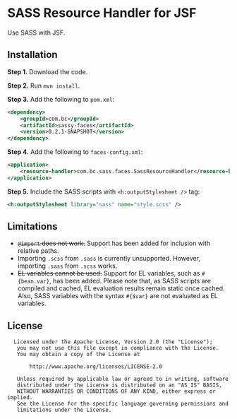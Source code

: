 # SASS Resource Handler for JSF

Use SASS with JSF.

## Installation

**Step 1.** Download the code.

**Step 2.** Run `mvn install`.

**Step 3.** Add the following to `pom.xml`:

``` xml
<dependency>
    <groupId>com.bc</groupId>
    <artifactId>sassy-faces</artifactId>
    <version>0.2.1-SNAPSHOT</version>
</dependency>
```

**Step 4.** Add the following to `faces-config.xml`:

``` xml
<application>
    <resource-handler>com.bc.sass.faces.SassResourceHandler</resource-handler>
</application>
```

**Step 5.** Include the SASS scripts with `<h:outputStylesheet />` tag:

``` xml
<h:outputStylesheet library="sass" name="style.scss" />
```

## Limitations

* ~~`@import` does not work.~~ Support has been added for inclusion with relative paths.
* Importing `.scss` from `.sass` is currently unsupported. However, importing
  `.sass` from `.scss` works.
* ~~EL variables cannot be used.~~ Support for EL variables, such as
  `#{bean.var}`, has been added. Please note that, as SASS scripts are compiled
  and cached, EL evaluation results remain static once cached. Also, SASS
  variables with the syntax `#{$var}` are not evaluated as EL variables.

## License

```
  Licensed under the Apache License, Version 2.0 (the "License");
   you may not use this file except in compliance with the License.
   You may obtain a copy of the License at

       http://www.apache.org/licenses/LICENSE-2.0

   Unless required by applicable law or agreed to in writing, software
   distributed under the License is distributed on an "AS IS" BASIS,
   WITHOUT WARRANTIES OR CONDITIONS OF ANY KIND, either express or implied.
   See the License for the specific language governing permissions and
   limitations under the License.
```

